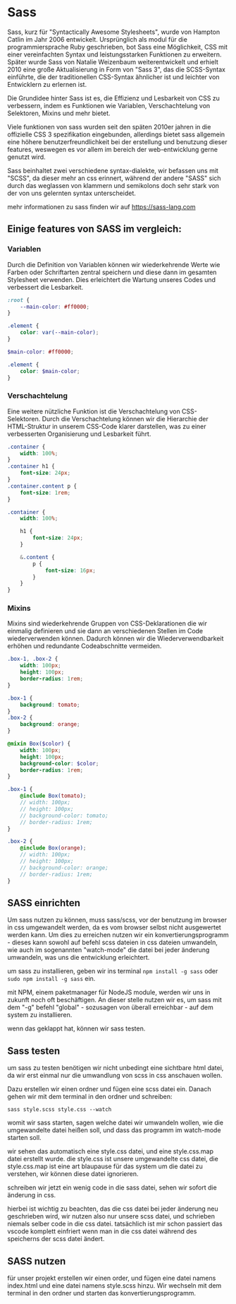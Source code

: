 # Sass

Sass, kurz für "Syntactically Awesome Stylesheets", wurde von Hampton Catlin im Jahr 2006 entwickelt. Ursprünglich als modul für die programmiersprache Ruby geschrieben, bot Sass eine Möglichkeit, CSS mit einer vereinfachten Syntax und leistungsstarken Funktionen zu erweitern. Später wurde Sass von Natalie Weizenbaum weiterentwickelt und erhielt 2010 eine große Aktualisierung in Form von "Sass 3", das die SCSS-Syntax einführte, die der traditionellen CSS-Syntax ähnlicher ist und leichter von Entwicklern zu erlernen ist.

Die Grundidee hinter Sass ist es, die Effizienz und Lesbarkeit von CSS zu verbessern, indem es Funktionen wie Variablen, Verschachtelung von Selektoren, Mixins und mehr bietet.

Viele funktionen von sass wurden seit den späten 2010er jahren in die offizielle CSS 3 spezifikation eingebunden, allerdings bietet sass allgemein eine höhere benutzerfreundlichkeit bei der erstellung und benutzung dieser features, weswegen es vor allem im bereich der web-entwicklung gerne genutzt wird.

Sass beinhaltet zwei verschiedene syntax-dialekte, wir befassen uns mit "SCSS", da dieser mehr an css erinnert, während der andere "SASS" sich durch das weglassen von klammern und semikolons doch sehr stark von der von uns gelernten syntax unterscheidet.

mehr informationen zu sass finden wir auf https://sass-lang.com

## Einige features von SASS im vergleich:

### Variablen

Durch die Definition von Variablen können wir wiederkehrende Werte wie Farben oder Schriftarten zentral speichern und diese dann im gesamten Stylesheet verwenden. Dies erleichtert die Wartung unseres Codes und verbessert die Lesbarkeit.

```css
:root {
    --main-color: #ff0000;
}

.element {
    color: var(--main-color);
}
```

```scss
$main-color: #ff0000;

.element {
    color: $main-color;
}
```

### Verschachtelung

Eine weitere nützliche Funktion ist die Verschachtelung von CSS-Selektoren. Durch die Verschachtelung können wir die Hierarchie der HTML-Struktur in unserem CSS-Code klarer darstellen, was zu einer verbesserten Organisierung und Lesbarkeit führt.

```css
.container {
    width: 100%;
}
.container h1 {
    font-size: 24px;
}
.container.content p {
    font-size: 1rem;
}
```

```scss
.container {
    width: 100%;

    h1 {
        font-size: 24px;
    }

    &.content {
        p {
            font-size: 16px;
        }
    }
}
```

### Mixins

Mixins sind wiederkehrende Gruppen von CSS-Deklarationen die wir einmalig definieren und sie dann an verschiedenen Stellen im Code wiederverwenden können. Dadurch können wir die Wiederverwendbarkeit erhöhen und redundante Codeabschnitte vermeiden.

```css
.box-1, .box-2 {
    width: 100px;
    height: 100px;
    border-radius: 1rem;
}

.box-1 {
    background: tomato;
}
.box-2 {
    background: orange;
}
```

```scss
@mixin Box($color) {
    width: 100px;
    height: 100px;
    background-color: $color;
    border-radius: 1rem;
}

.box-1 {
    @include Box(tomato);
    // width: 100px;
    // height: 100px;
    // background-color: tomato;
    // border-radius: 1rem;
}

.box-2 {
    @include Box(orange);
    // width: 100px;
    // height: 100px;
    // background-color: orange;
    // border-radius: 1rem;
}
```

## SASS einrichten

Um sass nutzen zu können, muss sass/scss, vor der benutzung im browser in css umgewandelt werden, da es vom browser selbst nicht ausgewertet werden kann. Um dies zu erreichen nutzen wir ein konvertierungsprogramm - dieses kann sowohl auf befehl scss dateien in css dateien umwandeln, wie auch im sogenannten "watch-mode" die datei bei jeder änderung umwandeln, was uns die entwicklung erleichtert.

um sass zu installieren, geben wir ins terminal `npm install -g sass` oder `sudo npm install -g sass` ein.

mit NPM, einem paketmanager für NodeJS module, werden wir uns in zukunft noch oft beschäftigen. An dieser stelle nutzen wir es, um sass mit dem "-g" befehl "global" - sozusagen von überall erreichbar - auf dem system zu installieren.

wenn das geklappt hat, können wir sass testen.

## Sass testen

um sass zu testen benötigen wir nicht unbedingt eine sichtbare html datei, da wir erst einmal nur die umwandlung von scss in css anschauen wollen.

Dazu erstellen wir einen ordner und fügen eine scss datei ein. Danach gehen wir mit dem terminal in den ordner und schreiben:

`sass style.scss style.css --watch`

womit wir sass starten, sagen welche datei wir umwandeln wollen, wie die umgewandelte datei heißen soll, und dass das programm im watch-mode starten soll.

wir sehen das automatisch eine style.css datei, und eine style.css.map datei erstellt wurde. die style.css ist unsere umgewandelte css datei, die style.css.map ist eine art blaupause für das system um die datei zu verstehen, wir können diese datei ignorieren.

schreiben wir jetzt ein wenig code in die sass datei, sehen wir sofort die änderung in css.

hierbei ist wichtig zu beachten, das die css datei bei jeder änderung neu geschrieben wird, wir nutzen also nur unsere scss datei, und schrieben niemals selber code in die css datei. tatsächlich ist mir schon passiert das vscode komplett einfriert wenn man in die css datei während des speicherns der scss datei ändert.

## SASS nutzen

für unser projekt erstellen wir einen order, und fügen eine datei namens index.html und eine datei namens style.scss hinzu. Wir wechseln mit dem terminal in den ordner und starten das konvertierungsprogramm.
